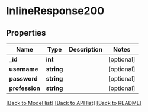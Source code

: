 # InlineResponse200

## Properties
Name | Type | Description | Notes
------------ | ------------- | ------------- | -------------
**_id** | **int** |  | [optional] 
**username** | **string** |  | [optional] 
**password** | **string** |  | [optional] 
**profession** | **string** |  | [optional] 

[[Back to Model list]](../README.md#documentation-for-models) [[Back to API list]](../README.md#documentation-for-api-endpoints) [[Back to README]](../README.md)



